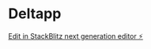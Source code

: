 # Deltapp

[Edit in StackBlitz next generation editor ⚡️](https://stackblitz.com/~/github.com/Zandino/Deltapp)